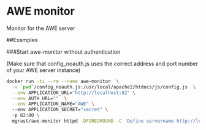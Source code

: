 # AWE monitor

Monitor for the AWE server


##Examples

###Start awe-monitor without authentication

(Make sure that config_noauth.js uses the correct address and port number of your AWE server instance)

```bash
docker run -ti --rm --name awe-monitor  \
  -v `pwd`/config_noauth.js:/usr/local/apache2/htdocs/js/config.js  \
  --env APPLICATION_URL="http://localhost:82" \
  --env AUTH_URL=""  \
  --env APPLICATION_NAME="AWE" \ 
  --env APPLICATION_SECRET="secret" \ 
  -p 82:80 \
  mgrast/awe-monitor httpd -DFOREGROUND -C 'Define servername http://localhost:82'
```